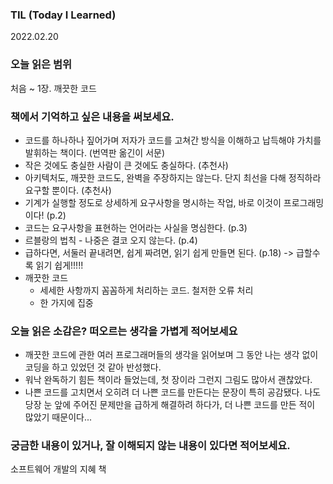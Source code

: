 ### TIL (Today I Learned)

2022.02.20

### 오늘 읽은 범위

처음 ~ 1장. 깨끗한 코드

### 책에서 기억하고 싶은 내용을 써보세요.

* 코드를 하나하나 짚어가며 저자가 코드를 고쳐간 방식을 이해하고 납득해야 가치를 발휘하는 책이다. (번역판 옮긴이 서문)
* 작은 것에도 충실한 사람이 큰 것에도 충실하다. (추천사)
* 아키텍처도, 깨끗한 코드도, 완벽을 주장하지는 않는다. 단지 최선을 다해 정직하라 요구할 뿐이다. (추천사)
* 기계가 실행할 정도로 상세하게 요구사항을 명시하는 작업, 바로 이것이 프로그래밍이다! (p.2)
* 코드는 요구사항을 표현하는 언어라는 사실을 명심한다. (p.3)
* 르블랑의 법칙 - 나중은 결코 오지 않는다. (p.4)
* 급하다면, 서둘러 끝내려면, 쉽게 짜려면, 읽기 쉽게 만들면 된다. (p.18) -> 급할수록 읽기 쉽게!!!!!
* 깨끗한 코드
    * 세세한 사항까지 꼼꼼하게 처리하는 코드. 철저한 오류 처리
    * 한 가지에 집중

### 오늘 읽은 소감은? 떠오르는 생각을 가볍게 적어보세요

* 깨끗한 코드에 관한 여러 프로그래머들의 생각을 읽어보며 그 동안 나는 생각 없이 코딩을 하고 있었던 것 같아 반성했다.
* 워낙 완독하기 힘든 책이라 들었는데, 첫 장이라 그런지 그림도 많아서 괜찮았다.
* 나쁜 코드를 고치면서 오히려 더 나쁜 코드를 만든다는 문장이 특히 공감됐다. 나도 당장 눈 앞에 주어진 문제만을 급하게 해결하려 하다가, 더 나쁜 코드를 만든 적이 많았기 때문이다...


### 궁금한 내용이 있거나, 잘 이해되지 않는 내용이 있다면 적어보세요.

소프트웨어 개발의 지혜 책